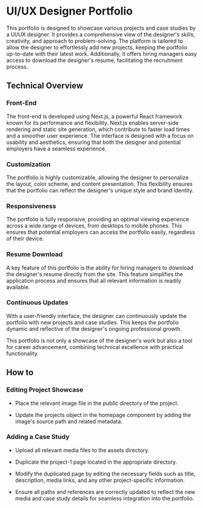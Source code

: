 # UI/UX Designer Portfolio

This portfolio is designed to showcase various projects and case studies by a UI/UX designer. It provides a comprehensive view of the designer's skills, creativity, and approach to problem-solving. The platform is tailored to allow the designer to effortlessly add new projects, keeping the portfolio up-to-date with their latest work. Additionally, it offers hiring managers easy access to download the designer's resume, facilitating the recruitment process.

## Technical Overview

### Front-End

The front-end is developed using Next.js, a powerful React framework known for its performance and flexibility. Next.js enables server-side rendering and static site generation, which contribute to faster load times and a smoother user experience. The interface is designed with a focus on usability and aesthetics, ensuring that both the designer and potential employers have a seamless experience.

### Customization

The portfolio is highly customizable, allowing the designer to personalize the layout, color scheme, and content presentation. This flexibility ensures that the portfolio can reflect the designer's unique style and brand identity.

### Responsiveness

The portfolio is fully responsive, providing an optimal viewing experience across a wide range of devices, from desktops to mobile phones. This ensures that potential employers can access the portfolio easily, regardless of their device.

### Resume Download

A key feature of this portfolio is the ability for hiring managers to download the designer's resume directly from the site. This feature simplifies the application process and ensures that all relevant information is readily available.

### Continuous Updates

With a user-friendly interface, the designer can continuously update the portfolio with new projects and case studies. This keeps the portfolio dynamic and reflective of the designer's ongoing professional growth.

This portfolio is not only a showcase of the designer's work but also a tool for career advancement, combining technical excellence with practical functionality.


## How to

### Editing Project Showcase

 - Place the relevant image file in the public directory of the project.

 - Update the projects object in the homepage component by adding the image's source path and related metadata.

### Adding a Case Study

 - Upload all relevant media files to the assets directory.

 - Duplicate the project-1 page located in the appropriate directory.

 - Modify the duplicated page by editing the necessary fields such as title, description, media links, and any other project-specific information.

 - Ensure all paths and references are correctly updated to reflect the new media and case study details for seamless integration into the portfolio.


